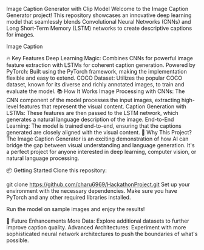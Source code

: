 Image Caption Generator with Clip Model
Welcome to the Image Caption Generator project! This repository showcases an innovative deep learning model that seamlessly blends Convolutional Neural Networks (CNNs) and Long Short-Term Memory (LSTM) networks to create descriptive captions for images.

Image Caption

🔥 Key Features
Deep Learning Magic: Combines CNNs for powerful image feature extraction with LSTMs for coherent caption generation.
Powered by PyTorch: Built using the PyTorch framework, making the implementation flexible and easy to extend.
COCO Dataset: Utilizes the popular COCO dataset, known for its diverse and richly annotated images, to train and evaluate the model.
📚 How It Works
Image Processing with CNNs: The CNN component of the model processes the input images, extracting high-level features that represent the visual content.
Caption Generation with LSTMs: These features are then passed to the LSTM network, which generates a natural language description of the image.
End-to-End Learning: The model is trained end-to-end, ensuring that the captions generated are closely aligned with the visual content.
🎉 Why This Project?
The Image Caption Generator is an exciting demonstration of how AI can bridge the gap between visual understanding and language generation. It's a perfect project for anyone interested in deep learning, computer vision, or natural language processing.

📦 Getting Started
Clone this repository:

git clone https://github.com/charu6969/HackathonProject.git
Set up your environment with the necessary dependencies. Make sure you have PyTorch and any other required libraries installed.

Run the model on sample images and enjoy the results!

🚀 Future Enhancements
More Data: Explore additional datasets to further improve caption quality.
Advanced Architectures: Experiment with more sophisticated neural network architectures to push the boundaries of what's possible.
